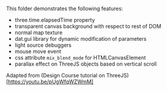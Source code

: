This folder demonstrates the following features:

- three.time.elapsedTime property
- transparent canvas background with respect to rest of DOM
- normal map texture
- dat.gui library for dynamic modification of parameters
- light source debuggers
- mouse move event
- css attribute `mix_blend_mode` for HTMLCanvasElement
- parallax effect on ThreeJS objects based on vertical scroll

Adapted from (Design Course tutorial on ThreeJS)[https://youtu.be/pUgWfqWZWmM]